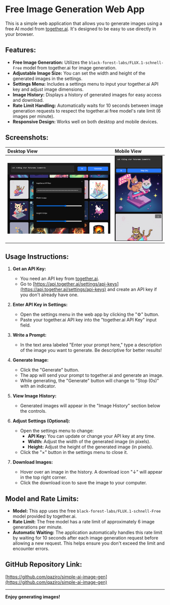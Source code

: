 # Free Image Generation Web App

This is a simple web application that allows you to generate images using a free AI model from [together.ai](https://api.together.ai/). It's designed to be easy to use directly in your browser.

## Features:

*   **Free Image Generation:** Utilizes the `black-forest-labs/FLUX.1-schnell-Free` model from together.ai for image generation.
*   **Adjustable Image Size:**  You can set the width and height of the generated images in the settings.
*   **Settings Menu:** Includes a settings menu to input your together.ai API key and adjust image dimensions.
*   **Image History:**  Displays a history of generated images for easy access and download.
*   **Rate Limit Handling:**  Automatically waits for 10 seconds between image generation requests to respect the together.ai free model's rate limit (6 images per minute).
*   **Responsive Design:** Works well on both desktop and mobile devices.

## Screenshots:

| Desktop View                                  | Mobile View                                   |
| :-------------------------------------------- | :-------------------------------------------- |
| ![Desktop View](screenshots/image_gen_desktop.png) | ![Mobile View](screenshots/image_gen_mobile.png) |

## Usage Instructions:

1.  **Get an API Key:**
    *   You need an API key from [together.ai](https://api.together.ai/).
    *   Go to [https://api.together.ai/settings/api-keys](https://api.together.ai/settings/api-keys) and create an API key if you don't already have one.

2.  **Enter API Key in Settings:**
    *   Open the settings menu in the web app by clicking the "⚙" button.
    *   Paste your together.ai API key into the "together.ai API Key" input field.

3.  **Write a Prompt:**
    *   In the text area labeled "Enter your prompt here," type a description of the image you want to generate. Be descriptive for better results!

4.  **Generate Image:**
    *   Click the "Generate" button.
    *   The app will send your prompt to together.ai and generate an image.
    *   While generating, the "Generate" button will change to "Stop (0s)" with an indicator.

5.  **View Image History:**
    *   Generated images will appear in the "Image History" section below the controls.

6.  **Adjust Settings (Optional):**
    *   Open the settings menu to change:
        *   **API Key:** You can update or change your API key at any time.
        *   **Width:** Adjust the width of the generated image (in pixels).
        *   **Height:** Adjust the height of the generated image (in pixels).
    *   Click the "×" button in the settings menu to close it.

7.  **Download Images:**
    *   Hover over an image in the history. A download icon "↓" will appear in the top right corner.
    *   Click the download icon to save the image to your computer.

## Model and Rate Limits:

*   **Model:** This app uses the free `black-forest-labs/FLUX.1-schnell-Free` model provided by together.ai.
*   **Rate Limit:** The free model has a rate limit of approximately 6 image generations per minute.
*   **Automatic Waiting:**  The application automatically handles this rate limit by waiting for 10 seconds after each image generation request before allowing a new request. This helps ensure you don't exceed the limit and encounter errors.

##  GitHub Repository Link:

[https://github.com/qaziro/simple-ai-image-gen](https://github.com/qaziro/simple-ai-image-gen)

---

**Enjoy generating images!**

